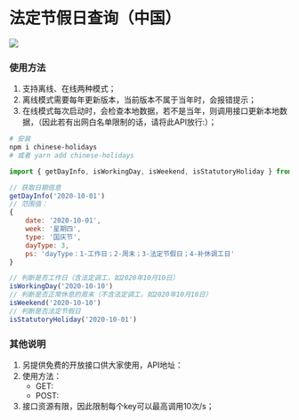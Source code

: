 # 法定节假日查询（中国）
![](https://img.shields.io/badge/Language-TypeScript-orange.svg)

### 使用方法
1. 支持离线、在线两种模式；
2. 离线模式需要每年更新版本，当前版本不属于当年时，会报错提示；
3. 在线模式每次启动时，会检查本地数据，若不是当年，则调用接口更新本地数据，（因此若有出网白名单限制的话，请将此API放行:）；

```bash
# 安装
npm i chinese-holidays
# 或者 yarn add chinese-holidays
```
```javascript
import { getDayInfo, isWorkingDay, isWeekend, isStatutoryHoliday } from 'chinese-holidays'
```
```javascript
// 获取日期信息
getDayInfo('2020-10-01')
// 范围值：
{
    date: '2020-10-01',
    week: '星期四',
    type: '国庆节',
    dayType: 3,
    ps: 'dayType：1-工作日；2-周末；3-法定节假日；4-补休调工日'
}
```
```javascript
// 判断是否工作日（含法定调工，如2020年10月10日）
isWorkingDay('2020-10-10')
// 判断是否正常休息的周末（不含法定调工，如2020年10月10日）
isWeekend('2020-10-10')
// 判断是否法定节假日
isStatutoryHoliday('2020-10-01')
```

### 其他说明
1. 另提供免费的开放接口供大家使用，API地址：
2. 使用方法：
    - GET:
    - POST:
3. 接口资源有限，因此限制每个key可以最高调用10次/s；